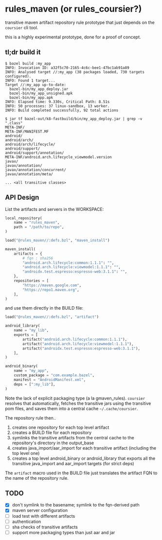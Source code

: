 # rules_maven (or rules_coursier?)

transitive maven artifact repository rule prototype that just depends on the `coursier` cli tool.

this is a highly experimental prototype, done for a proof of concept.

## tl;dr build it

```shell
$ bazel build :my_app
INFO: Invocation ID: a32f5c70-2165-4c6c-bee1-47bc1ab91a89
INFO: Analysed target //:my_app (38 packages loaded, 730 targets configured).
INFO: Found 1 target...
Target //:my_app up-to-date:
  bazel-bin/my_app_deploy.jar
  bazel-bin/my_app_unsigned.apk
  bazel-bin/my_app.apk
INFO: Elapsed time: 9.330s, Critical Path: 8.51s
INFO: 50 processes: 37 linux-sandbox, 13 worker.
INFO: Build completed successfully, 92 total actions

$ jar tf bazel-out/k8-fastbuild/bin/my_app_deploy.jar | grep -v ".class"
META-INF/
META-INF/MANIFEST.MF
android/
android/arch/
android/arch/lifecycle/
android/support/
android/support/annotation/
META-INF/android.arch.lifecycle_viewmodel.version
javax/
javax/annotation/
javax/annotation/concurrent/
javax/annotation/meta/

... <all transitive classes>
```

## API Design

List the artifacts and servers in the WORKSPACE:

```python
local_repository(
    name = "rules_maven",
    path = "/path/to/repo",
)

load("@rules_maven//:defs.bzl", "maven_install")

maven_install(
    artifacts = {
        # fqn : sha256
        "android.arch.lifecycle:common:1.1.1": "",
        "android.arch.lifecycle:viewmodel:1.1.1": "",
        "androidx.test.espresso:espresso-web:3.1.1": "",
    },
    repositories = [
        "https://maven.google.com",
        "https://repo1.maven.org",
    ],
)
```

and use them directly in the BUILD file:

```python
load("@rules_maven//:defs.bzl", "artifact")

android_library(
    name = "my_lib",
    exports = [
        artifact("android.arch.lifecycle:common:1.1.1"),
        artifact("android.arch.lifecycle:viewmodel:1.1.1"),
        artifact("androidx.test.espresso:espresso-web:3.1.1"),
    ],
)

android_binary(
    name = "my_app",
    custom_package = "com.example.bazel",
    manifest = "AndroidManifest.xml",
    deps = [":my_lib"],
)
```


Note the lack of explicit packaging type (a la gmaven_rules). `coursier` resolves that automatically, fetches the transitive jars using the transitive pom files, and saves them into a central cache `~/.cache/coursier`.

The repository rule then..

1. creates one repository for each top level artifact 
1. creates a BUILD file for each repository
1. symlinks the transitive artifacts from the central cache to the repository's directory in the output_base
1. creates java_import/aar_import for each transitive artifact (including the top level one)
1. creates a top level android_binary or android_library that exports all the transitive java_import and aar_import targets (for strict deps)

The `artifact` macro used in the BUILD file just translates the artifact FQN to the name of the repository rule.

## TODO

- [x] don't symlink to the basename; symlink to the fqn-derived path
- [x] maven server configuration
- [ ] load test with different artifacts
- [ ] authentication
- [ ] sha checks of transitive artifacts
- [ ] support more packaging types than just aar and jar
